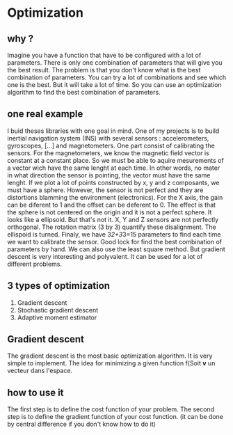 Optimization
============

why ?
-----
Imagine you have a function that have to be configured with a lot of parameters. There is only one combination of parameters that will give you the best result. The problem is that you don't know what is the best combination of parameters. You can try a lot of combinations and see which one is the best. But it will take a lot of time. So you can use an optimization algorithm to find the best combination of parameters.

one real example
----------------
I buid theses libraries with one goal in mind. One of my projects is to build inertial navigation system (INS) with several sensors : accelerometers, gyroscopes, [...] and magnetometers. One part consist of calibrating the sensors.
For the magnetometers, we know the magnetic field vector is constant at a constant place. So we must be able to aquire mesurements of a vector wich have the same lenght at each time. In other words, no mater in what direction the sensor is pointing, the vector must have the same lenght. If we plot a lot of points constructed by x, y and z composants, we must have a sphere. 
However, the sensor is not perfect and they are distortions blamming the environment (electronics). For the X axis, the gain can be diferent to 1 and the offset can be deferent to 0. The effect is that the sphere is not centered on the origin and it is not a perfect sphere. It looks like a ellipsoid. But that's not it. X, Y and Z sensors are not perfectly orthogonal. The rotation matrix (3 by 3) quantify these disalignment. The ellispoid is turned.
Finaly, we have 3*2+3*3=15 parameters to find each time we want to calibrate the sensor. Good lock for find the best combination of parameters by hand. We can also use the least square method. But gradient descent is very interesting and polyvalent. It can be used for a lot of different problems.


3 types of optimization
-----------------------
1. Gradient descent
2. Stochastic gradient descent
3. Adaptive moment estimator

Gradient descent
----------------
The gradient descent is the most basic optimization algorithm. It is very simple to implement.
The idea for minimizing a given function f(Soit $\mathbf{v}$ un vecteur dans l'espace.

how to use it
-------------
The first step is to define the cost function of your problem.
The second step is to define the gradient function of your cost function. (it can be done by central difference if you don't know how to do it)
